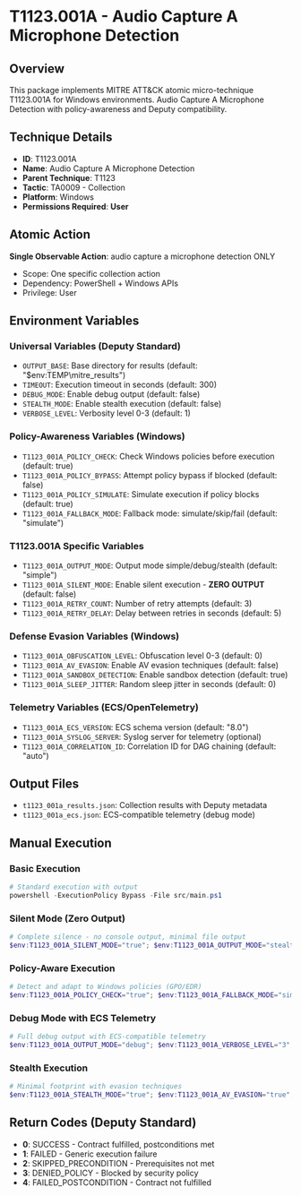 # T1123.001A - Audio Capture A Microphone Detection

## Overview
This package implements MITRE ATT&CK atomic micro-technique T1123.001A for Windows environments. Audio Capture A Microphone Detection with policy-awareness and Deputy compatibility.

## Technique Details
- **ID**: T1123.001A
- **Name**: Audio Capture A Microphone Detection
- **Parent Technique**: T1123
- **Tactic**: TA0009 - Collection
- **Platform**: Windows
- **Permissions Required**: **User**

## Atomic Action
**Single Observable Action**: audio capture a microphone detection ONLY
- Scope: One specific collection action
- Dependency: PowerShell + Windows APIs
- Privilege: User

## Environment Variables

### Universal Variables (Deputy Standard)
- `OUTPUT_BASE`: Base directory for results (default: "$env:TEMP\mitre_results")
- `TIMEOUT`: Execution timeout in seconds (default: 300)
- `DEBUG_MODE`: Enable debug output (default: false)
- `STEALTH_MODE`: Enable stealth execution (default: false)
- `VERBOSE_LEVEL`: Verbosity level 0-3 (default: 1)

### Policy-Awareness Variables (Windows)
- `T1123_001A_POLICY_CHECK`: Check Windows policies before execution (default: true)
- `T1123_001A_POLICY_BYPASS`: Attempt policy bypass if blocked (default: false)
- `T1123_001A_POLICY_SIMULATE`: Simulate execution if policy blocks (default: true)
- `T1123_001A_FALLBACK_MODE`: Fallback mode: simulate/skip/fail (default: "simulate")

### T1123.001A Specific Variables
- `T1123_001A_OUTPUT_MODE`: Output mode simple/debug/stealth (default: "simple")
- `T1123_001A_SILENT_MODE`: Enable silent execution - **ZERO OUTPUT** (default: false)
- `T1123_001A_RETRY_COUNT`: Number of retry attempts (default: 3)
- `T1123_001A_RETRY_DELAY`: Delay between retries in seconds (default: 5)

### Defense Evasion Variables (Windows)
- `T1123_001A_OBFUSCATION_LEVEL`: Obfuscation level 0-3 (default: 0)
- `T1123_001A_AV_EVASION`: Enable AV evasion techniques (default: false)
- `T1123_001A_SANDBOX_DETECTION`: Enable sandbox detection (default: true)
- `T1123_001A_SLEEP_JITTER`: Random sleep jitter in seconds (default: 0)

### Telemetry Variables (ECS/OpenTelemetry)
- `T1123_001A_ECS_VERSION`: ECS schema version (default: "8.0")
- `T1123_001A_SYSLOG_SERVER`: Syslog server for telemetry (optional)
- `T1123_001A_CORRELATION_ID`: Correlation ID for DAG chaining (default: "auto")

## Output Files
- `t1123_001a_results.json`: Collection results with Deputy metadata
- `t1123_001a_ecs.json`: ECS-compatible telemetry (debug mode)

## Manual Execution

### Basic Execution
```powershell
# Standard execution with output
powershell -ExecutionPolicy Bypass -File src/main.ps1
```

### Silent Mode (Zero Output)
```powershell
# Complete silence - no console output, minimal file output
$env:T1123_001A_SILENT_MODE="true"; $env:T1123_001A_OUTPUT_MODE="stealth"; powershell -ExecutionPolicy Bypass -File src/main.ps1
```

### Policy-Aware Execution
```powershell
# Detect and adapt to Windows policies (GPO/EDR)
$env:T1123_001A_POLICY_CHECK="true"; $env:T1123_001A_FALLBACK_MODE="simulate"; powershell -ExecutionPolicy Bypass -File src/main.ps1
```

### Debug Mode with ECS Telemetry
```powershell
# Full debug output with ECS-compatible telemetry
$env:T1123_001A_OUTPUT_MODE="debug"; $env:T1123_001A_VERBOSE_LEVEL="3"; $env:T1123_001A_ECS_VERSION="8.0"; powershell -ExecutionPolicy Bypass -File src/main.ps1
```

### Stealth Execution
```powershell
# Minimal footprint with evasion techniques
$env:T1123_001A_STEALTH_MODE="true"; $env:T1123_001A_AV_EVASION="true"; $env:T1123_001A_OBFUSCATION_LEVEL="2"; powershell -ExecutionPolicy Bypass -File src/main.ps1
```

## Return Codes (Deputy Standard)
- **0**: SUCCESS - Contract fulfilled, postconditions met
- **1**: FAILED - Generic execution failure
- **2**: SKIPPED_PRECONDITION - Prerequisites not met
- **3**: DENIED_POLICY - Blocked by security policy
- **4**: FAILED_POSTCONDITION - Contract not fulfilled